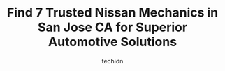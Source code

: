 ---
layout: ampstory
image: https://images.unsplash.com/photo-1579124687339-a3d41bd2e2dc?ixlib=rb-4.0.3&ixid=MnwxMjA3fDB8MHxwaG90by1wYWdlfHx8fGVufDB8fHx8&auto=format&fit=crop&w=640&h=853&q=80
author: techidn
featured: false
description: Trust your vehicles maintenance and repairs to the 7 best Nissan Mechanic in San Jose CA, USA. With their extensive experience, cutting-edge technology, and commitment to customer satisfact
title: Find 7 Trusted Nissan Mechanics in San Jose CA for Superior Automotive Solutions
cover:
   title: Find 7 Trusted Nissan Mechanics in San Jose CA for Superior Automotive Solutions
   subtitle: Rickpate
   background: https://images.unsplash.com/photo-1579124687339-a3d41bd2e2dc?ixlib=rb-4.0.3&ixid=MnwxMjA3fDB8MHxwaG90by1wYWdlfHx8fGVufDB8fHx8&auto=format&fit=crop&w=640&h=853&q=80

pages: 
 - layout: thirds
   top: <h1>#1 Alvins Auto Center</h1>
   bottom: "<p>Alvins Auto Center always does a very professional  and on time job ! I gave both my cars(a BMW and a Toyota) to this shop and they inspected the cars and pointed out iss</p>"
   background: https://www.knot35.com/toplist/wp-content/uploads/2023/06/best-nissan-mechanic-1-in-san-jose-ca-1685839889.jpeg
   backgroundblur: true
 - layout: thirds
   top: <h1>#2 Nissan Service</h1>
   bottom: "<p>1120 W Capitol Expy, San Jose, CA 95136, United States</p>"
   background: https://www.knot35.com/toplist/wp-content/uploads/2023/06/best-nissan-mechanic-2-in-san-jose-ca-1685839889.jpeg
   cta:
      link: https://www.knot35.com/toplist/find-7-trusted-nissan-mechanics-in-san-jose-ca-for-superior-automotive-solutions/
      text: Find 7 Trusted Nissan Mechanics in San Jose CA for Superior Automotive Solutions
 - layout: thirds
   top: <h1>#3 Z Car Garage</h1>
   bottom: "<p>140 Archer St, San Jose, CA 95112, United States</p>"
   background: https://www.knot35.com/toplist/wp-content/uploads/2023/06/best-nissan-mechanic-3-in-san-jose-ca-1685839890.jpeg
   cta:
      link: https://www.knot35.com/toplist/find-7-trusted-nissan-mechanics-in-san-jose-ca-for-superior-automotive-solutions/
      text: Find 7 Trusted Nissan Mechanics in San Jose CA for Superior Automotive Solutions
 - layout: thirds
   top: <h1>#4 T&N Auto Services</h1>
   bottom: "<p>5837 Winfield Blvd, San Jose, CA 95123, United States</p>"
   background: https://images.unsplash.com/photo-1489694553447-4c9339da310d?ixlib=rb-4.0.3&ixid=MnwxMjA3fDB8MHxwaG90by1wYWdlfHx8fGVufDB8fHx8&auto=format&fit=crop&w=640&h=853&q=80
   cta:
      link: https://www.knot35.com/toplist/find-7-trusted-nissan-mechanics-in-san-jose-ca-for-superior-automotive-solutions/
      text: Find 7 Trusted Nissan Mechanics in San Jose CA for Superior Automotive Solutions
 - layout: thirds
   top: <h1>#5 A & J Nissan Specialist</h1>
   bottom: "<p>2859 Monterey Hwy # 3, San Jose, CA 95111, United States</p>"
   background: https://images.unsplash.com/photo-1615749413727-825b59a857b5?ixlib=rb-4.0.3&ixid=MnwxMjA3fDB8MHxwaG90by1wYWdlfHx8fGVufDB8fHx8&auto=format&fit=crop&w=640&h=853&q=80
   cta:
      link: https://www.knot35.com/toplist/find-7-trusted-nissan-mechanics-in-san-jose-ca-for-superior-automotive-solutions/
      text: Find 7 Trusted Nissan Mechanics in San Jose CA for Superior Automotive Solutions
 - layout: thirds
   top: <h1>#6 Stevens Creek Nissan Service & Parts</h1>
   bottom: "<p>4855 Stevens Creek Blvd, Santa Clara, CA 95051, United States</p>"
   background: https://images.unsplash.com/photo-1489648022186-8f49310909a0?ixlib=rb-4.0.3&ixid=MnwxMjA3fDB8MHxwaG90by1wYWdlfHx8fGVufDB8fHx8&auto=format&fit=crop&w=640&h=853&q=80
   cta:
      link: https://www.knot35.com/toplist/find-7-trusted-nissan-mechanics-in-san-jose-ca-for-superior-automotive-solutions/
      text: Find 7 Trusted Nissan Mechanics in San Jose CA for Superior Automotive Solutions
 - layout: thirds
   top: <h1>#7 Roselli Foreign Car Repair</h1>
   bottom: "<p>390 Lincoln Ave, San Jose, CA 95126, United States</p>"
   background: https://images.unsplash.com/photo-1510906594845-bc082582c8cc?ixlib=rb-4.0.3&ixid=MnwxMjA3fDB8MHxwaG90by1wYWdlfHx8fGVufDB8fHx8&auto=format&fit=crop&w=640&h=853&q=80
   cta:
      link: https://www.knot35.com/toplist/find-7-trusted-nissan-mechanics-in-san-jose-ca-for-superior-automotive-solutions/
      text: Find 7 Trusted Nissan Mechanics in San Jose CA for Superior Automotive Solutions
 - layout: thirds
   middle: Continue reading...
   background: https://images.unsplash.com/photo-1533735380053-eb8d0759b24a?ixlib=rb-4.0.3&ixid=MnwxMjA3fDB8MHxwaG90by1wYWdlfHx8fGVufDB8fHx8&auto=format&fit=crop&w=640&h=853&q=80
   cta:
      link: https://www.knot35.com/toplist/find-7-trusted-nissan-mechanics-in-san-jose-ca-for-superior-automotive-solutions/
      text: Find 7 Trusted Nissan Mechanics in San Jose CA for Superior Automotive Solutions
      
---